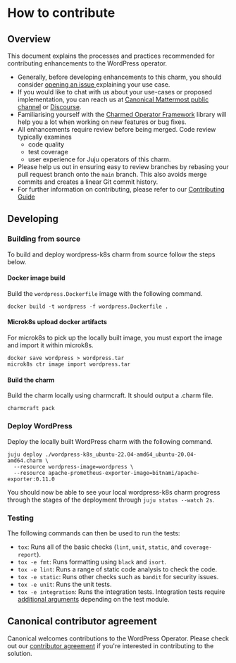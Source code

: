 # How to contribute

## Overview

This document explains the processes and practices recommended for contributing enhancements to the
WordPress operator.

- Generally, before developing enhancements to this charm, you should consider [opening an issue
  ](https://github.com/canonical/wordpress-k8s-operator/issues) explaining your use case.
- If you would like to chat with us about your use-cases or proposed implementation, you can reach
  us at [Canonical Mattermost public channel](https://chat.charmhub.io/charmhub/channels/charm-dev)
  or [Discourse](https://discourse.charmhub.io/).
- Familiarising yourself with the [Charmed Operator Framework](https://juju.is/docs/sdk) library
  will help you a lot when working on new features or bug fixes.
- All enhancements require review before being merged. Code review typically examines
  - code quality
  - test coverage
  - user experience for Juju operators of this charm.
- Please help us out in ensuring easy to review branches by rebasing your pull request branch onto
  the `main` branch. This also avoids merge commits and creates a linear Git commit history.
- For further information on contributing, please refer to our
  [Contributing Guide](https://github.com/canonical/is-charms-contributing-guide)

## Developing

### Building from source

To build and deploy wordpress-k8s charm from source follow the steps below.

#### Docker image build

Build the `wordpress.Dockerfile` image with the following command.

```
docker build -t wordpress -f wordpress.Dockerfile .
```

#### Microk8s upload docker artifacts

For microk8s to pick up the locally built image, you must export the image and import it within
microk8s.

```
docker save wordpress > wordpress.tar
microk8s ctr image import wordpress.tar
```

#### Build the charm

Build the charm locally using charmcraft. It should output a .charm file.

```
charmcraft pack
```

### Deploy WordPress

Deploy the locally built WordPress charm with the following command.

```
juju deploy ./wordpress-k8s_ubuntu-22.04-amd64_ubuntu-20.04-amd64.charm \
  --resource wordpress-image=wordpress \
  --resource apache-prometheus-exporter-image=bitnami/apache-exporter:0.11.0
```

You should now be able to see your local wordpress-k8s charm progress through the stages of the
deployment through `juju status --watch 2s`.

### Testing

The following commands can then be used to run the tests:

- `tox`: Runs all of the basic checks (`lint`, `unit`, `static`, and `coverage-report`).
- `tox -e fmt`: Runs formatting using `black` and `isort`.
- `tox -e lint`: Runs a range of static code analysis to check the code.
- `tox -e static`: Runs other checks such as `bandit` for security issues.
- `tox -e unit`: Runs the unit tests.
- `tox -e integration`: Runs the integration tests. Integration tests require
  [additional arguments](https://github.com/canonical/wordpress-k8s-operator/blob/main/tests/conftest.py)
  depending on the test module.

## Canonical contributor agreement

Canonical welcomes contributions to the WordPress Operator. Please check out our
[contributor agreement](https://ubuntu.com/legal/contributors) if you're interested in contributing
to the solution.